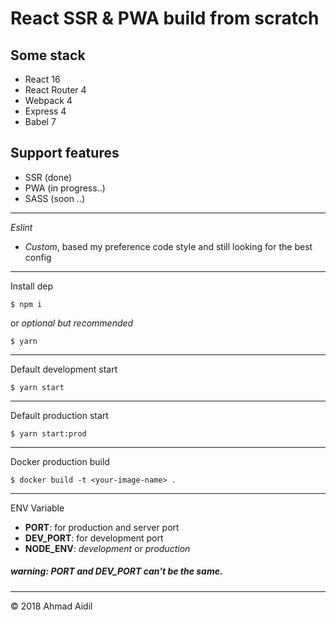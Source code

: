 # React SSR & PWA build from scratch

Some stack
---
* React 16
* React Router 4
* Webpack 4
* Express 4
* Babel 7

Support features
---
* SSR (done)
* PWA (in progress..)
* SASS (soon ..)
---

*Eslint*
* *Custom*, based my preference code style and still looking for the best config

---

Install dep
```terminal
$ npm i
```
or *optional but recommended*
```terminal
$ yarn
```
---

Default development start
```terminal
$ yarn start
```

---

Default production start
```terminal
$ yarn start:prod
```

---
Docker production build
```terminal
$ docker build -t <your-image-name> .
```

---
ENV Variable
* **PORT**: for production and server port
* **DEV_PORT**: for development port
* **NODE_ENV**: *development* or *production*

##### *warning*: PORT and DEV_PORT can't be the same.
---
&copy; 2018 Ahmad Aidil